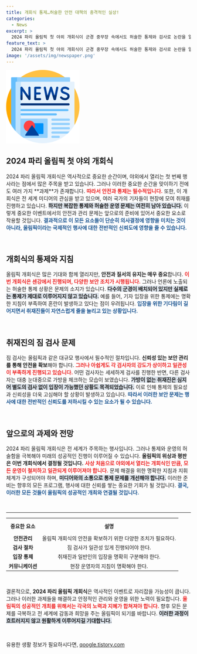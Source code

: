 ```yaml
---
title: 개회식 통제…허술한 안전 대책의 충격적인 실상!
categories:
  - News
excerpt: >
  2024 파리 올림픽 첫 야외 개회식이 군경 중무장 속에서도 허술한 통제와 검사로 논란을 일으켰다. 취재진 입장이 혼란스러웠고, 통제가 제 역할을 못한 상황에서 개회식의 성공이 우려된다.
feature_text: >
  2024 파리 올림픽 첫 야외 개회식이 군경 중무장 속에서도 허술한 통제와 검사로 논란을 일으켰다. 취재진 입장이 혼란스러웠고, 통제가 제 역할을 못한 상황에서 개회식의 성공이 우려된다.
image: '/assets/img/newspaper.png'
---
```


<p><img src="/assets/img/newspaper.png" alt="kimp 속보" /></p>

<h2 data-ke-size="size26">2024 파리 올림픽 첫 야외 개회식</h2>

<p data-ke-size="size16">2024 파리 올림픽 개회식은 역사적으로 중요한 순간이며, 야외에서 열리는 첫 번째 행사라는 점에서 많은 주목을 받고 있습니다. 그러나 이러한 중요한 순간을 맞이하기 전에도 여러 가지 **과제**가 존재합니다. <b><span style="color: #ee2323;">따라서 안전과 통제는 필수적입니다.</span></b> 또한, 이 개회식은 전 세계 미디어의 관심을 받고 있으며, 여러 국가의 기자들이 현장에 모여 취재를 진행하고 있습니다. <b><span style="background-color: #21538527;">하지만 복잡한 통제와 허술한 운영 문제는 여전히 남아 있습니다.</span></b> 이렇게 중요한 이벤트에서의 안전과 관리 문제는 앞으로의 준비에 있어서 중요한 요소로 작용할 것입니다. <b><span style="color: #1a5490;">결과적으로 이 모든 요소들이 단순히 의사결정에 영향을 미치는 것이 아니라, 올림픽이라는 국제적인 행사에 대한 전반적인 신뢰도에 영향을 줄 수 있습니다.</span></b></p>

<p data-ke-size="size16">&nbsp;</p>

<h2 data-ke-size="size26">개회식의 통제와 지침</h2>

<p data-ke-size="size16">올림픽 개회식은 많은 기대와 함께 열리지만, <b>안전과 질서의 유지는 매우 중요</b>합니다. <b><span style="color: #ee2323;">이번 개회식은 센강에서 진행되며, 다양한 보안 조치가 시행됩니다.</span></b> 그러나 언론에 노출되는 허술한 통제 상황은 문제의 소지가 있습니다. <b><span style="background-color: #21538527;">다수의 군경이 배치되어 있지만 실제로는 통제가 제대로 이루어지지 않고 있습니다.</span></b> 예를 들어, 기자 입장을 위한 통제에는 명확한 지침이 부족하여 혼란이 발생하고 있다는 점이 우려됩니다. <b><span style="color: #1a5490;">입장을 위한 기다림이 길어지면서 취재진들이 자연스럽게 줄을 늘리고 있는 상황입니다.</span></b></p>

<p data-ke-size="size16">&nbsp;</p>

<h2 data-ke-size="size26">취재진의 짐 검사 문제</h2>

<p data-ke-size="size16">짐 검사는 올림픽과 같은 대규모 행사에서 필수적인 절차입니다. <b>신뢰성 있는 보안 관리를 통해 안전을 확보</b>해야 합니다. <b><span style="color: #ee2323;">그러나 아쉽게도 각 검사자의 강도가 상이하고 일관성이 부족하게 진행되고 있습니다.</span></b> 어떤 검사자는 세세하게 검사를 진행한 반면, 다른 검사자는 대충 눈대중으로 가방을 체크하는 모습이 보였습니다. <b><span style="background-color: #21538527;">가방이 없는 취재진은 심지어 별도의 검사 없이 입장이 가능했던 상황도 목격되었습니다.</span></b> 이로 인해 통제의 필요성과 신뢰성을 더욱 고심해야 할 상황이 발생하고 있습니다. <b><span style="color: #1a5490;">따라서 이러한 보안 문제는 행사에 대한 전반적인 신뢰도를 저하시킬 수 있는 요소가 될 수 있습니다.</span></b></p>

<p data-ke-size="size16">&nbsp;</p>

<h2 data-ke-size="size26">앞으로의 과제와 전망</h2>

<p data-ke-size="size16">2024 파리 올림픽 개회식은 전 세계가 주목하는 행사입니다. 그러나 통제와 운영의 허술함을 극복해야 미래의 성공적인 진행이 이루어질 수 있습니다. <b>올림픽의 위상과 평판은 이번 개회식에서 결정될 것입니다.</b> <b><span style="color: #ee2323;">사상 처음으로 야외에서 열리는 개회식인 만큼, 모든 운영이 철저하고 일관되게 이루어져야 합니다.</span></b> 문제 해결을 위한 명확한 지침과 지휘 체계가 구성되어야 하며, <b><span style="background-color: #21538527;">미디어와의 소통으로 통제 문제를 개선해야 합니다.</span></b> 이러한 준비는 향후의 모든 프로그램, 행사에 대한 신뢰를 쌓는 중요한 기회가 될 것입니다. <b><span style="color: #1a5490;">결국, 이러한 모든 것들이 올림픽의 성공적인 개최와 연결될 것입니다.</span></b></p>

<p data-ke-size="size16">&nbsp;</p>

<hr>

<table style="width:100%">
  <tr>
    <th style="text-align: center; height: 35px;"><b>중요한 요소</b></th>
    <th style="text-align: center; height: 35px;"><b>설명</b></th>
  </tr>
  <tr>
    <td style="text-align: center; height: 17px;"><b>안전관리</b></td>
    <td style="text-align: center; height: 17px;">올림픽 개회식의 안전을 확보하기 위한 다양한 조치가 필요하다.</td>
  </tr>
  <tr>
    <td style="text-align: center; height: 17px;"><b>검사 절차</b></td>
    <td style="text-align: center; height: 17px;">짐 검사가 일관성 있게 진행되어야 한다.</td>
  </tr>
  <tr>
    <td style="text-align: center; height: 17px;"><b>입장 통제</b></td>
    <td style="text-align: center; height: 17px;">취재진과 일반인의 입장을 명확히 구분해야 한다.</td>
  </tr>
  <tr>
    <td style="text-align: center; height: 17px;"><b>커뮤니케이션</b></td>
    <td style="text-align: center; height: 17px;">현장 운영자의 지침이 명확해야 한다.</td>
  </tr>
</table>

<p data-ke-size="size16">&nbsp;</p> 

<p data-ke-size="size16">결론적으로, <b>2024 파리 올림픽 개회식</b>은 역사적인 이벤트로 자리잡을 가능성이 큽니다. 그러나 이러한 과제들을 해결하고 안정적인 관리와 운영을 위한 노력이 필요합니다. <b><span style="color: #ee2323;">올림픽의 성공적인 개최를 위해서는 각국의 노력과 지혜가 합쳐져야 합니다.</span></b> 향후 모든 문제를 극복하고 전 세계에 감동과 희망을 주는 올림픽이 되기를 바랍니다. <b><span style="background-color: #21538527;">이러한 과정이 흐트러지지 않고 원활하게 이루어지길 기대합니다.</span></b></p>

<p data-ke-size="size16">&nbsp;</p>
유용한 생활 정보가 필요하시다면, <a href="https://qoogle.tistory.com" rel="dofollow">qoogle.tistory.com</a>


